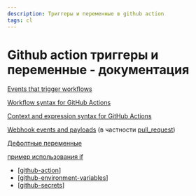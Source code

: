 ```yaml
---
description: Триггеры и переменные в github action
tags: cl
---
```

# Github action триггеры и переменные - документация

[Events that trigger workflows](https://docs.github.com/en/actions/reference/events-that-trigger-workflows#pull_request)

[Workflow syntax for GitHub Actions](https://docs.github.com/en/actions/reference/workflow-syntax-for-github-actions#onevent_nametypes)

[Context and expression syntax for GitHub Actions](https://docs.github.com/en/actions/reference/context-and-expression-syntax-for-github-actions#example-using-an-array)

[Webhook events and payloads](https://docs.github.com/en/developers/webhooks-and-events/webhook-events-and-payloads) (в частности [pull_request](https://docs.github.com/en/developers/webhooks-and-events/webhook-events-and-payloads#pull_request))

[Дефолтные переменные](https://docs.github.com/en/actions/reference/environment-variables#default-environment-variables)

[пример использования if](https://github.community/t/skip-action-when-label-already-on-pr-vs-on-label-create-event/121037)

- [[github-action]]
- [[github-environment-variables]]
- [[github-secrets]]

[//begin]: # "Autogenerated link references for markdown compatibility"
[github-action]: github-action "Githunb action"
[github-environment-variables]: github-environment-variables "Github environment variables"
[github-secrets]: github-secrets "Github secrets"
[//end]: # "Autogenerated link references"